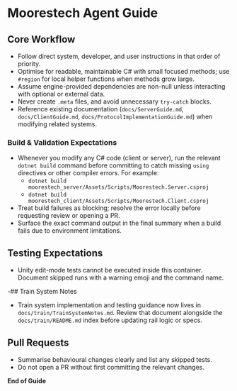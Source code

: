 # Moorestech Agent Guide

## Core Workflow
- Follow direct system, developer, and user instructions in that order of priority.
- Optimise for readable, maintainable C# with small focused methods; use `#region` for local helper functions when methods grow large.
- Assume engine-provided dependencies are non-null unless interacting with optional or external data.
- Never create `.meta` files, and avoid unnecessary `try-catch` blocks.
- Reference existing documentation (`docs/ServerGuide.md`, `docs/ClientGuide.md`, `docs/ProtocolImplementationGuide.md`) when modifying related systems.

### Build & Validation Expectations
- Whenever you modify any C# code (client or server), run the relevant `dotnet build` command before committing to catch missing `using` directives or other compiler errors. For example:
  - `dotnet build moorestech_server/Assets/Scripts/Moorestech.Server.csproj`
  - `dotnet build moorestech_client/Assets/Scripts/Moorestech.Client.csproj`
- Treat build failures as blocking; resolve the error locally before requesting review or opening a PR.
- Surface the exact command output in the final summary when a build fails due to environment limitations.

## Testing Expectations
- Unity edit-mode tests cannot be executed inside this container. Document skipped runs with a warning emoji and the command name.

-## Train System Notes
- Train system implementation and testing guidance now lives in `docs/train/TrainSystemNotes.md`. Review that document alongside the `docs/train/README.md` index before updating rail logic or specs.

## Pull Requests
- Summarise behavioural changes clearly and list any skipped tests.
- Do not open a PR without first committing the relevant changes.

**End of Guide**